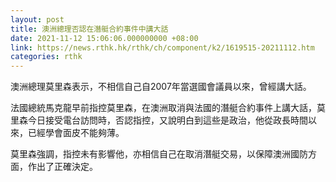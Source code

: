 ```yaml
---
layout: post
title: 澳洲總理否認在潛艇合約事件中講大話
date: 2021-11-12 15:06:06.000000000 +08:00
link: https://news.rthk.hk/rthk/ch/component/k2/1619515-20211112.htm
categories: rthk
---
```


澳洲總理莫里森表示，不相信自己自2007年當選國會議員以來，曾經講大話。

法國總統馬克龍早前指控莫里森，在澳洲取消與法國的潛艇合約事件上講大話，莫里森今日接受電台訪問時，否認指控，又說明白到這些是政治，他從政長時間以來，已經學會面皮不能夠薄。

莫里森強調，指控未有影響他，亦相信自己在取消潛艇交易，以保障澳洲國防方面，作出了正確決定。

